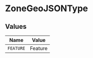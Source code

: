 # ZoneGeoJSONType


## Values

| Name      | Value     |
| --------- | --------- |
| `FEATURE` | Feature   |